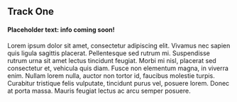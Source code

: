 ## Track One

#### Placeholder text: info coming soon! 

Lorem ipsum dolor sit amet, consectetur adipiscing elit. Vivamus nec sapien quis ligula sagittis placerat. Pellentesque sed rutrum mi. Suspendisse rutrum urna sit amet lectus tincidunt feugiat. Morbi mi nisl, placerat sed consectetur et, vehicula quis diam. Fusce non elementum magna, in viverra enim. Nullam lorem nulla, auctor non tortor id, faucibus molestie turpis. Curabitur tristique felis vulputate, tincidunt purus vel, posuere lorem. Donec at porta massa. Mauris feugiat lectus ac arcu semper posuere.

